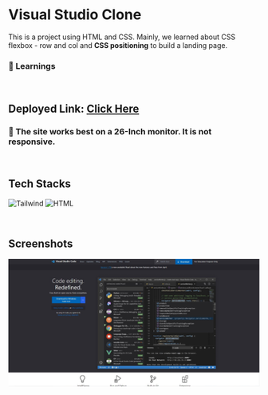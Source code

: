 # Visual Studio Clone

This is a project using HTML and CSS. Mainly, we learned about CSS flexbox - row and col and **CSS positioning** to build a landing page. 

### 🔸 Learnings


<br>

## Deployed Link: [Click Here]()

###  🔸 The site works best on a 26-Inch monitor. It is not responsive.

<br>

## Tech Stacks
![Tailwind]( https://img.shields.io/badge/Tailwind_CSS-38B2AC?style=for-the-badge&logo=tailwind-css&logoColor=white) 
![HTML](https://img.shields.io/badge/HTML5-E34F26?style=for-the-badge&logo=html5&logoColor=white)


<br>

## Screenshots
![Page](./assets/Screenshots/VS-clone-ss.JPG)

<br>
